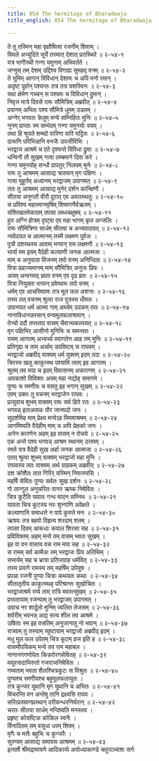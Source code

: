 ```yaml
---
title: 054 The hermitage of Bharadwaja
title_english: 054 The hermitage of Bharadwaja

---
```

<div class="audioEmbed"  caption="श्रीराम-हरिसीताराममूर्ति-घनपाठिभ्यां वचनम्" src="https://archive.org/download/Ramayana-recitation-Sriram-harisItArAmamUrti-Ghanapaati-v2/Kanda_2/Kanda_2_AYK-054-Bharadvaja_Shramagamanam.mp3"></div>

ते तु तस्मिन् महा वृक्षौषित्वा रजनीम् शिवाम् ।  
विमले अभ्युदिते सूर्ये तस्मात् देशात् प्रतस्थिरे ॥ २-५४-१  
यत्र भागीरथी गन्गा यमुनाम् अभिवर्तते ।  
जग्मुस् तम् देशम् उद्दिश्य विगाह्य सुमहद् वनम् ॥ २-५४-२  
ते भूमिम् आगान् विविधान् देशामः च अपि मनो रमान् ।  
अदृष्ट पूर्वान् पश्यन्तः तत्र तत्र यशस्विनः ॥ २-५४-३  
यथा क्षेमेण गच्चन् स पश्यमः च विविधान् द्रुमान् ।  
निवृत्त मात्रे दिवसे रामः सौमित्रिम् अब्रवीत् ॥ २-५४-४  
प्रयागम् अभितः पश्य सौमित्रे धूमम् उन्नतम् ।  
अग्नेर् भगवतः केतुम् मन्ये सम्निहितः मुनिः ॥ २-५४-५  
नूनम् प्राप्ताः स्म सम्भेदम् गन्गा यमुनयोः वयम् ।  
तथा हि श्रूयते शम्ब्दो वारिणा वारि घट्टितः ॥ २-५४-६  
दारूणि परिभिन्नानि वनजैः उपजीविभिः ।  
भरद्वाज आश्रमे च एते दृश्यन्ते विविधा द्रुमाः ॥ २-५४-७  
धन्विनौ तौ सुखम् गत्वा लम्बमाने दिवा करे ।  
गन्गा यमुनयोह् सन्धौ प्रापतुर् निलयम् मुनेः ॥ २-५४-८  
रामः तु आश्रमम् आसाद्य त्रासयन् मृग पक्षिणः ।  
गत्वा मुहूर्तम् अध्वानम् भरद्वाजम् उपागमत् ॥ २-५४-९  
ततः तु आश्रमम् आसाद्य मुनेर् दर्शन कान्क्षिणौ ।  
सीतया अनुगतौ वीरौ दूरात् एव अवतस्थतुः ॥ २-५४-१०  
स प्रविश्य महात्मानमृषिम् शिष्यगणैर्वऋतम् ।  
संशितव्रतमेकाग्रम् तपसा लब्धचक्षुषम् ॥ २-५४-११  
हुत अग्नि होत्रम् दृष्ट्वा एव महा भागम् कृत अन्जलिः ।  
रामः सौमित्रिणा सार्धम् सीतया च अभ्यवादयत् ॥ २-५४-१२  
न्यवेदयत च आत्मानम् तस्मै लक्ष्मण पूर्वजः ।  
पुत्रौ दशरथस्य आवाम् भगवन् राम लक्ष्मणौ ॥ २-५४-१३  
भार्या मम इयम् वैदेही कल्याणी जनक आत्मजा ।  
माम् च अनुयाता विजनम् तपो वनम् अनिन्दिता ॥ २-५४-१४  
पित्रा प्रव्राज्यमानम् माम् सौमित्रिर् अनुजः प्रियः ।  
अयम् अन्वगमद् भ्राता वनम् एव दृढ व्रतः ॥ २-५४-१५  
पित्रा नियुक्ता भगवन् प्रवेष्यामः तपो वनम् ।  
धर्मम् एव आचरिष्यामः तत्र मूल फल अशनाः ॥ २-५४-१६  
तस्य तत् वचनम् श्रुत्वा राज पुत्रस्य धीमतः ।  
उपानयत धर्म आत्मा गाम् अर्घ्यम् उदकम् ततः ॥ २-५४-१७  
नानाविधानन्नरसान् वन्यमूलफलाश्रयान् ।  
तेभ्यो ददौ तप्ततपा वासम् चैवाभ्यकल्पयत् ॥ २-५४-१८  
मृग पक्षिभिर् आसीनो मुनिभिः च समन्ततः ।  
रामम् आगतम् अभ्यर्च्य स्वागतेन आह तम् मुनिः ॥ २-५४-१९  
प्रतिगृह्य च ताम् अर्चाम् उपविष्टम् स राघवम् ।  
भरद्वाजो अब्रवीद् वाक्यम् धर्म युक्तम् इदम् तदा ॥ २-५४-२०  
चिरस्य खलु काकुत्स्थ पश्यामि त्वाम् इह आगतम् ।  
श्रुतम् तव मया च इदम् विवासनम् अकारणम् ॥ २-५४-२१  
अवकाशो विविक्तः अयम् महा नद्योह् समागमे ।  
पुण्यः च रमणीयः च वसतु इह भगान् सुखम् ॥ २-५४-२२  
एवम् उक्तः तु वचनम् भरद्वाजेन राघवः ।  
प्रत्युवाच शुभम् वाक्यम् रामः सर्व हिते रतः ॥ २-५४-२३  
भगवन्न् इताअसन्नः पौर जानपदो जनः ।  
सुदर्शमिह माम् प्रेक्ष्य मन्येऽह मिममाश्रमम् ॥ २-५४-२४  
आगमिष्यति वैदेहीम् माम् च अपि प्रेक्षको जनः ।  
अनेन कारणेन अहम् इह वासम् न रोचये ॥ २-५४-२५  
एक अन्ते पश्य भगवन्न् आश्रम स्थानम् उत्तमम् ।  
रमते यत्र वैदेही सुख अर्हा जनक आत्मजा ॥ २-५४-२६  
एतत् श्रुत्वा शुभम् वाक्यम् भरद्वाजो महा मुनिः ।  
राघवस्य ततः वाक्यम् अर्थ ग्राहकम् अब्रवीत् ॥ २-५४-२७  
दश क्रोशैतः तात गिरिर् यस्मिन् निवत्स्यसि ।  
महर्षि सेवितः पुण्यः सर्वतः सुख दर्शनः ॥ २-५४-२८  
गो लान्गूल अनुचरितः वानर ऋष्क निषेवितः ।  
चित्र कूटैति ख्यातः गन्ध मादन सम्निभः ॥ २-५४-२९  
यावता चित्र कूटस्य नरः शृन्गाणि अवेक्षते ।  
कल्याणानि समाधत्ते न पापे कुरुते मनः ॥ २-५४-३०  
ऋषयः तत्र बहवो विहृत्य शरदाम् शतम् ।  
तपसा दिवम् आरूधाः कपाल शिरसा सह ॥ २-५४-३१  
प्रविविक्तम् अहम् मन्ये तम् वासम् भवतः सुखम् ।  
इह वा वन वासाय वस राम मया सह ॥ २-५४-३२  
स रामम् सर्व कामैअः तम् भरद्वाजः प्रिय अतिथिम् ।  
सभार्यम् सह च भ्रात्रा प्रतिजग्राह धर्मवित् ॥ २-५४-३३  
तस्य प्रयागे रामस्य तम् महर्षिम् उपेयुषः ।  
प्रपन्ना रजनी पुण्या चित्राः कथयतः कथाः ॥ २-५४-३४  
सीतातृतीय काकुत्स्थह् परिश्रान्तः सुखोचितः ।  
भरद्वाजाश्रमे रम्ये ताम् रात्रि मवस्त्सुखम् ॥ २-५४-३५  
प्रभातायाम् रजन्याम् तु भरद्वाजम् उपागमत् ।  
उवाच नर शार्दूलो मुनिम् ज्वलित तेजसम् ॥ २-५४-३६  
शर्वरीम् भवनन्न् अद्य सत्य शील तव आश्रमे ।  
उषिताः स्म इह वसतिम् अनुजानातु नो भवान् ॥ २-५४-३७  
रात्र्याम् तु तस्याम् व्युष्टायाम् भरद्वाजो अब्रवीद् इदम् ।  
मधु मूल फल उपेतम् चित्र कूटम् व्रज इति ह ॥ २-५४-३८  
वासमौपयिकम् मन्ये तव राम महाबल ।  
नानानगगणोपेतः किन्नरोरगसेवितह् ॥ २-५४-३९  
मयूरनादाभिरुतो गजराजनिषेवितः ।  
गम्यताम् भवता शैलश्चित्रकूटः स विश्रुतः ॥ २-५४-४०  
पुण्यश्च रमणीयश्च बहुमूलफलायुतः ।  
तत्र कुन्जर यूथानि मृग यूथानि च अभितः ॥ २-५४-४१  
विचरन्ति वन अन्तेषु तानि द्रक्ष्यसि राघव ।  
सरित्प्रस्रवणप्रस्थान् दरीकन्धरनिर्घरान् ॥ २-५४-४२  
चरतः सीतया सार्धम् नन्दिष्यति मनस्तव ।  
प्रहृष्ट कोयष्टिक कोकिल स्वनैः ।  
र्विनादितम् तम् वसुधा धरम् शिवम् ।  
मृगैः च मत्तैः बहुभिः च कुन्जरैः ।  
सुरम्यम् आसाद्य समावस आश्रमम् ॥ २-५४-४३  
इत्यार्षे श्रीमद्रामायणे आदिकाव्ये अयोध्याकाण्डे चतुःपञ्चाशः सर्गः